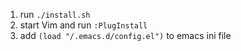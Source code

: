 1. run ``./install.sh``
2. start Vim and run ``:PlugInstall``
3. add ``(load "/.emacs.d/config.el")`` to emacs ini file
